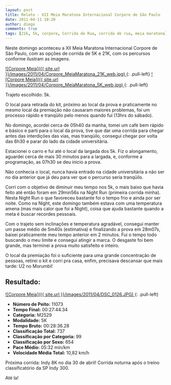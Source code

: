 ```yaml
---
layout: post
title: Relato - XII Meia Maratona Internacional Corpore de São Paulo
date: 2011-04-11 10:20
author: diego
comments: true
tags: [21k, 5k, corpore, Corrida de Rua, corrida de rua, meia maratona]
---
```

Neste domingo aconteceu a XII Meia Maratona Internacional Corpore de São Paulo, com as opções de corrida de 5K e 21K, com os percursos conforme ilustram as imagens.

<a href="/images/2011/04/Corpore_MeiaMaratona_21K_web.jpg">
![Corpore Meia]({{ site.url }}/images/2011/04/Corpore_MeiaMaratona_21K_web.jpg)
</a>
{: .pull-left}


<a href="/images/2011/04/Corpore_MeiaMaratona_5K_web.jpg">
![Corpore Meia]({{ site.url }}/images/2011/04/Corpore_MeiaMaratona_5K_web.jpg)
</a>
{: .pull-left}

Trajeto escolhido: 5k.

O local para retirada do kit, próximo ao local da prova e praticamente no mesmo local da premiação não causaram maiores problemas, foi um processo rápido e tranqüilo pelo menos quando fui (13hrs do sábado).

No domingo, acordei cerca de 05h40 da manha, tomei um café bem rápido e básico e parti para o local da prova, tive que dar uma corrida para chegar antes das interdições das vias, mas tranqüilo, consegui chegar por volta das 6h30 e parar do lado da cidade universitária.

Estacionei o carro e fui até o local da largada dos 5k. Fiz o alongamento, aguardei cerca de mais 30 minutos para a largada, e, conforme a programação, as 07h30 se deu inicio a prova.

Não conhecia o local, nunca havia entrado na cidade universitária a não ser no dia anterior que já deu para ver que o percurso seria tranqüilo.

Corri com o objetivo de diminuir meu tempo nos 5k, o mais baixo que havia feito até então foram em 29min56s na Night Run (primeira corrida minha). Nesta Night Run o que favoreceu bastante foi o tempo frio e ainda por ser noite. Como na Night, este domingo também estava com uma temperatura amena (mas mais calor que foi a Night), coisa que ajuda bastante quando a meta é buscar recordes pessoais.

Com o trajeto sem inclinações e temperatura agradável, consegui manter um passe médio de 5m40s (estimativa) e finalizando a prova em 28m07s, baixei praticamente meu tempo anterior em 2 minutos. Fui o tempo todo buscando o meu limite e consegui atingir a marca. O desgaste foi bem grande, mas terminei a prova muito satisfeito e inteiro.

O local da premiação foi o suficiente para uma grande  concentração de pessoas, retirei o kit e corri pra casa, enfim, precisava descansar que mais tarde: U2 no Morumbi!

## Resultado:

<a href="/images/2011/04/DSC_0126_big.JPG">
![Corpore Meia]({{ site.url }}/images/2011/04/DSC_0126.JPG)
</a>
{: .pull-left}

* **Número de Peito:** 11073
* **Tempo Final:** 00:27:44.34
* **Categoria:** M2529
* **Modalidade:** 5K
* **Tempo Bruto:** 00:28:36.28
* **Classificação Total:** 737
* **Classificação por Categoria:** 99
* **Classificação por Sexo:** 654
* **Pace Médio:** 05:32 min/km
* **Velocidade Média Total:** 10,82 km/h

Próxima corrida: Indy 8K no dia 30 de abril! Corrida noturna após o treino classificatório da SP Indy 300.

Até la!
